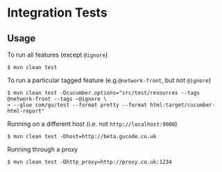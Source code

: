 # Integration Tests

## Usage

To run all features (except `@ignore`)

	$ mvn clean test

To run a particular tagged feature (e.g.`@network-front`, but not `@ignore`)

	$ mvn clean test -Dcucumber.options="src/test/resources --tags @network-front --tags ~@ignore \
	> --glue com/gu/test --format pretty --format html:target/cucumber-html-report"

Running on a different host (i.e. not `http://localhost:9000`)

 	$ mvn clean test -Dhost=http://beta.gucode.co.uk

Running through a proxy

 	$ mvn clean test -Dhttp_proxy=http://proxy.co.uk:1234